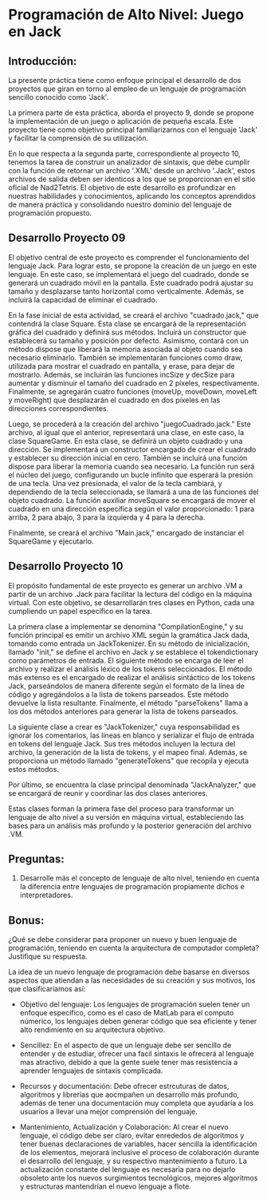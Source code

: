 # Programación de Alto Nivel: Juego en Jack
## Introducción:
La presente práctica tiene como enfoque principal el desarrollo de dos proyectos que giran en torno al empleo de un lenguaje de programación sencillo conocido como 'Jack'.

La primera parte de esta práctica, aborda el proyecto 9, donde se propone la implementación de un juego o aplicación de pequeña escala. Este proyecto tiene como objetivo principal familiarizarnos con el lenguaje 'Jack' y facilitar la comprensión de su utilización.

En lo que respecta a la segunda parte, correspondiente al proyecto 10, tenemos la tarea de construir un analizador de sintaxis, que debe cumplir con la función de retornar un archivo '.XML' desde un archivo '.Jack', estos archivos de salida deben ser identicos a los que se proporcionan en el sitio oficial de Nad2Tetris. El objetivo de este desarrollo es profundizar en nuestras habilidades y conocimientos, aplicando los conceptos aprendidos de manera práctica y consolidando nuestro dominio del lenguaje de programación propuesto.


## Desarrollo Proyecto 09

El objetivo central de este proyecto es comprender el funcionamiento del lenguaje Jack. Para lograr esto, se propone la creación de un juego en este lenguaje. En este caso, se implementará el juego del cuadrado, donde se generará un cuadrado móvil en la pantalla. Este cuadrado podrá ajustar su tamaño y desplazarse tanto horizontal como verticalmente. Además, se incluirá la capacidad de eliminar el cuadrado.

En la fase inicial de esta actividad, se creará el archivo "cuadrado.jack," que contendrá la clase Square. Esta clase se encargará de la representación gráfica del cuadrado y definirá sus métodos. Incluirá un constructor que establecerá su tamaño y posición por defecto. Asimismo, contará con un método dispose que liberará la memoria asociada al objeto cuando sea necesario eliminarlo. También se implementarán funciones como draw, utilizada para mostrar el cuadrado en pantalla, y erase, para dejar de mostrarlo. Además, se incluirán las funciones incSize y decSize para aumentar y disminuir el tamaño del cuadrado en 2 píxeles, respectivamente. Finalmente, se agregarán cuatro funciones (moveUp, moveDown, moveLeft y moveRight) que desplazarán el cuadrado en dos píxeles en las direcciones correspondientes.

Luego, se procederá a la creación del archivo "juegoCuadrado.jack." Este archivo, al igual que el anterior, representará una clase, en este caso, la clase SquareGame. En esta clase, se definirá un objeto cuadrado y una dirección. Se implementará un constructor encargado de crear el cuadrado y establecer su dirección inicial en cero. También se incluirá una función dispose para liberar la memoria cuando sea necesario. La función run será el núcleo del juego, configurando un bucle infinito que esperará la presión de una tecla. Una vez presionada, el valor de la tecla cambiará, y dependiendo de la tecla seleccionada, se llamará a una de las funciones del objeto cuadrado. La función auxiliar moveSquare se encargará de mover el cuadrado en una dirección específica según el valor proporcionado: 1 para arriba, 2 para abajo, 3 para la izquierda y 4 para la derecha.

Finalmente, se creará el archivo "Main.jack," encargado de instanciar el SquareGame y ejecutarlo.

## Desarrollo Proyecto 10

El propósito fundamental de este proyecto es generar un archivo .VM a partir de un archivo .Jack para facilitar la lectura del código en la máquina virtual. Con este objetivo, se desarrollarán tres clases en Python, cada una cumpliendo un papel específico en la tarea.

La primera clase a implementar se denomina "CompilationEngine," y su función principal es emitir un archivo XML según la gramática Jack dada, tomando como entrada un JackTokenizer. En su método de inicialización, llamado "init," se define el archivo en Jack y se establece el tokendictionary como parámetros de entrada. El siguiente método se encarga de leer el archivo y realizar el análisis léxico de los tokens seleccionados. El método más extenso es el encargado de realizar el análisis sintáctico de los tokens Jack, parseándolos de manera diferente según el formato de la línea de código y agregándolos a la lista de tokens parseados. Este método devuelve la lista resultante. Finalmente, el método "parseTokens" llama a los dos métodos anteriores para generar la lista de tokens parseados.

La siguiente clase a crear es "JackTokenizer," cuya responsabilidad es ignorar los comentarios, las líneas en blanco y serializar el flujo de entrada en tokens del lenguaje Jack. Sus tres métodos incluyen la lectura del archivo, la generación de la lista de tokens, y el mapeo final. Además, se proporciona un método llamado "generateTokens" que recopila y ejecuta estos métodos.

Por último, se encuentra la clase principal denominada "JackAnalyzer," que se encargará de reunir y coordinar las dos clases anteriores.

Estas clases forman la primera fase del proceso para transformar un lenguaje de alto nivel a su versión en máquina virtual, estableciendo las bases para un análisis más profundo y la posterior generación del archivo .VM.

## Preguntas: 
1. Desarrolle más el concepto de lenguaje de alto nivel, teniendo en cuenta la diferencia entre lenguajes de programación propiamente dichos e interpretadores.

## Bonus:
¿Qué se debe considerar para proponer un nuevo y buen lenguaje de programación, teniendo en cuenta la arquitectura de computador completa? Justifique su respuesta.

La idea de un nuevo lenguaje de programación debe basarse en diversos aspectos que atiendan a las necesidades de su creación y sus motivos, los que clasificariamos así:

- Objetivo del lenguaje: Los lenguajes de programación suelen tener un enfoque específico, como es el caso de MatLab para el computo númerico, los lenguajes deben generar código que sea eficiente y tener alto rendimiento en su arquitectura objetivo.
  
- Sencillez: En el aspecto de que un lenguaje debe ser sencillo de entender y de estudiar, ofrecer una facil sintaxis le ofrecerá al lenguaje mas atractivo, debido a que la gente suele tener mas resistencia a aprender lenguajes de sintaxis complicada.

- Recursos y documentación: Debe ofrecer estrcuturas de datos, algoritmos y librerías que aocmpañen un desarrollo más profundo, además de tener una documentación muy completa que ayudaría a los usuarios a llevar una mejor comprensión del lenguaje. 
  
- Mantenimiento, Actualización y Colaboración: Al crear el nuevo lenguaje, el código debe ser claro, evitar enrededos de algoritmos y tener buenas declaraciones de variables, hacer sencilla la identificación de los elementos, mejorará inclusive el proceso de colaboración durante el desarrollo del lenguaje, y su respectivo mantenimiento a futuro. La actualización constante del lenguaje es necesaria para no dejarlo obsoleto ante los nuevos surgimientos tecnológicos, mejores algoritmos y estructuras mantendrían el nuevo lenguaje a flote. 
